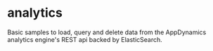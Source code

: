 # analytics
Basic samples to load, query and delete data from the AppDynamics analytics engine's REST api backed by ElasticSearch.
